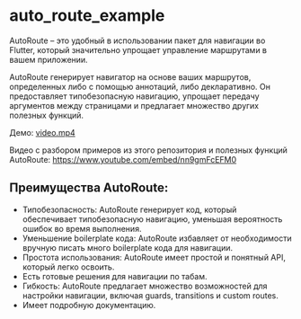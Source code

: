 # auto_route_example

AutoRoute – это удобный в использовании пакет для навигации во Flutter, который значительно упрощает 
управление маршрутами в вашем приложении.

AutoRoute генерирует навигатор на основе ваших маршрутов, определенных либо с помощью аннотаций, 
либо декларативно. Он предоставляет типобезопасную навигацию, упрощает передачу аргументов между страницами 
и предлагает множество других полезных функций.

Демо:
[video.mp4](docs/video.mp4)

Видео с разбором примеров из этого репозитория и полезных функций AutoRoute:
https://www.youtube.com/embed/nn9gmFcEFM0


## Преимущества AutoRoute:
* Типобезопасность: AutoRoute генерирует код, который обеспечивает типобезопасную навигацию, уменьшая вероятность ошибок во время выполнения.
* Уменьшение boilerplate кода: AutoRoute избавляет от необходимости вручную писать много boilerplate кода для навигации.
* Простота использования: AutoRoute имеет простой и понятный API, который легко освоить.
* Есть готовые решения для навигации по табам.
* Гибкость: AutoRoute предлагает множество возможностей для настройки навигации, включая guards, transitions и custom routes.
* Имеет подробную документацию.
